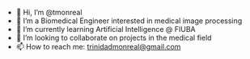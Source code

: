 - 👋 Hi, I’m @tmonreal
- 👀 I’m a Biomedical Engineer interested in medical image processing
- 🌱 I’m currently learning Artificial Intelligence @ FIUBA 
- 💞️ I’m looking to collaborate on projects in the medical field
- 📫 How to reach me: trinidadmonreal@gmail.com

<!---
tmonreal/tmonreal is a ✨ special ✨ repository because its `README.md` (this file) appears on your GitHub profile.
You can click the Preview link to take a look at your changes.
--->
